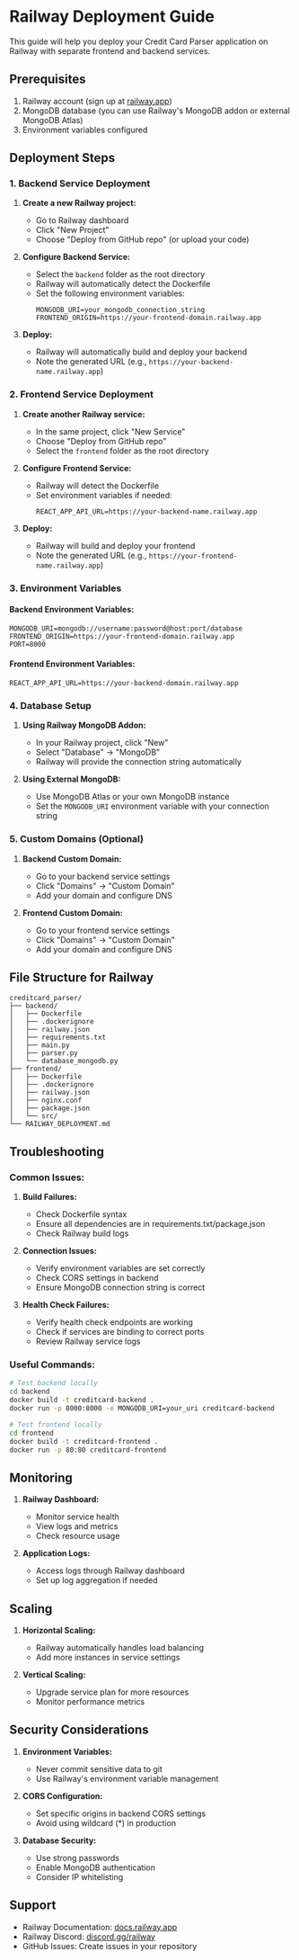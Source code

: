# Railway Deployment Guide

This guide will help you deploy your Credit Card Parser application on Railway with separate frontend and backend services.

## Prerequisites

1. Railway account (sign up at [railway.app](https://railway.app))
2. MongoDB database (you can use Railway's MongoDB addon or external MongoDB Atlas)
3. Environment variables configured

## Deployment Steps

### 1. Backend Service Deployment

1. **Create a new Railway project:**
   - Go to Railway dashboard
   - Click "New Project"
   - Choose "Deploy from GitHub repo" (or upload your code)

2. **Configure Backend Service:**
   - Select the `backend` folder as the root directory
   - Railway will automatically detect the Dockerfile
   - Set the following environment variables:
     ```
     MONGODB_URI=your_mongodb_connection_string
     FRONTEND_ORIGIN=https://your-frontend-domain.railway.app
     ```

3. **Deploy:**
   - Railway will automatically build and deploy your backend
   - Note the generated URL (e.g., `https://your-backend-name.railway.app`)

### 2. Frontend Service Deployment

1. **Create another Railway service:**
   - In the same project, click "New Service"
   - Choose "Deploy from GitHub repo"
   - Select the `frontend` folder as the root directory

2. **Configure Frontend Service:**
   - Railway will detect the Dockerfile
   - Set environment variables if needed:
     ```
     REACT_APP_API_URL=https://your-backend-name.railway.app
     ```

3. **Deploy:**
   - Railway will build and deploy your frontend
   - Note the generated URL (e.g., `https://your-frontend-name.railway.app`)

### 3. Environment Variables

#### Backend Environment Variables:
```
MONGODB_URI=mongodb://username:password@host:port/database
FRONTEND_ORIGIN=https://your-frontend-domain.railway.app
PORT=8000
```

#### Frontend Environment Variables:
```
REACT_APP_API_URL=https://your-backend-domain.railway.app
```

### 4. Database Setup

1. **Using Railway MongoDB Addon:**
   - In your Railway project, click "New"
   - Select "Database" → "MongoDB"
   - Railway will provide the connection string automatically

2. **Using External MongoDB:**
   - Use MongoDB Atlas or your own MongoDB instance
   - Set the `MONGODB_URI` environment variable with your connection string

### 5. Custom Domains (Optional)

1. **Backend Custom Domain:**
   - Go to your backend service settings
   - Click "Domains" → "Custom Domain"
   - Add your domain and configure DNS

2. **Frontend Custom Domain:**
   - Go to your frontend service settings
   - Click "Domains" → "Custom Domain"
   - Add your domain and configure DNS

## File Structure for Railway

```
creditcard_parser/
├── backend/
│   ├── Dockerfile
│   ├── .dockerignore
│   ├── railway.json
│   ├── requirements.txt
│   ├── main.py
│   ├── parser.py
│   └── database_mongodb.py
├── frontend/
│   ├── Dockerfile
│   ├── .dockerignore
│   ├── railway.json
│   ├── nginx.conf
│   ├── package.json
│   └── src/
└── RAILWAY_DEPLOYMENT.md
```

## Troubleshooting

### Common Issues:

1. **Build Failures:**
   - Check Dockerfile syntax
   - Ensure all dependencies are in requirements.txt/package.json
   - Check Railway build logs

2. **Connection Issues:**
   - Verify environment variables are set correctly
   - Check CORS settings in backend
   - Ensure MongoDB connection string is correct

3. **Health Check Failures:**
   - Verify health check endpoints are working
   - Check if services are binding to correct ports
   - Review Railway service logs

### Useful Commands:

```bash
# Test backend locally
cd backend
docker build -t creditcard-backend .
docker run -p 8000:8000 -e MONGODB_URI=your_uri creditcard-backend

# Test frontend locally
cd frontend
docker build -t creditcard-frontend .
docker run -p 80:80 creditcard-frontend
```

## Monitoring

1. **Railway Dashboard:**
   - Monitor service health
   - View logs and metrics
   - Check resource usage

2. **Application Logs:**
   - Access logs through Railway dashboard
   - Set up log aggregation if needed

## Scaling

1. **Horizontal Scaling:**
   - Railway automatically handles load balancing
   - Add more instances in service settings

2. **Vertical Scaling:**
   - Upgrade service plan for more resources
   - Monitor performance metrics

## Security Considerations

1. **Environment Variables:**
   - Never commit sensitive data to git
   - Use Railway's environment variable management

2. **CORS Configuration:**
   - Set specific origins in backend CORS settings
   - Avoid using wildcard (*) in production

3. **Database Security:**
   - Use strong passwords
   - Enable MongoDB authentication
   - Consider IP whitelisting

## Support

- Railway Documentation: [docs.railway.app](https://docs.railway.app)
- Railway Discord: [discord.gg/railway](https://discord.gg/railway)
- GitHub Issues: Create issues in your repository
